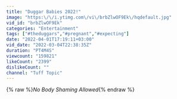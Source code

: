 ```yaml
---
title: "Duggar Babies 2022!"
image: "https:\/\/i.ytimg.com\/vi\/brbZlwOF9Ek\/hqdefault.jpg"
vid_id: "brbZlwOF9Ek"
categories: "Entertainment"
tags: ["#theduggars","#pregnant","#expecting"]
date: "2022-04-01T17:19:11+03:00"
vid_date: "2022-03-04T22:38:35Z"
duration: "PT4M4S"
viewcount: "159821"
likeCount: "2399"
dislikeCount: ""
channel: "Tuff Topic"
---
```

{% raw %}*No Body Shaming Allowed*{% endraw %}
